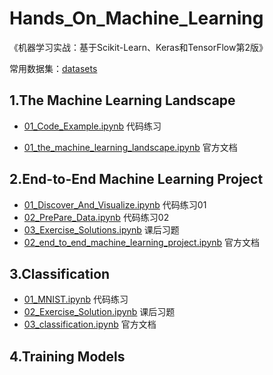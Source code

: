 # Hands_On_Machine_Learning

《机器学习实战：基于Scikit-Learn、Keras和TensorFlow第2版》

常用数据集：[datasets](https://github.com/Tjyy-1223/Hands_On_Machine_Learning/tree/main/handson-ml2-master/datasets)

## 1.The Machine Learning Landscape

+ [01_Code_Example.ipynb](https://github.com/Tjyy-1223/Hands_On_Machine_Learning/blob/main/1_The_Machine_Learning_Landscape/01_Code_Example.ipynb)    代码练习

+ [01_the_machine_learning_landscape.ipynb](https://github.com/Tjyy-1223/Hands_On_Machine_Learning/blob/main/handson-ml2-master/01_the_machine_learning_landscape.ipynb)    官方文档

## 2.End-to-End Machine Learning Project

+ [01_Discover_And_Visualize.ipynb](https://github.com/Tjyy-1223/Hands_On_Machine_Learning/blob/main/2_End_to_End_ML_Project/01_Discover_And_Visualize.ipynb)   代码练习01
+ [02_PrePare_Data.ipynb](https://github.com/Tjyy-1223/Hands_On_Machine_Learning/blob/main/2_End_to_End_ML_Project/02_PrePare_Data.ipynb)   代码练习02
+ [03_Exercise_Solutions.ipynb](https://github.com/Tjyy-1223/Hands_On_Machine_Learning/blob/main/2_End_to_End_ML_Project/03_Exercise_Solutions.ipynb)   课后习题
+ [02_end_to_end_machine_learning_project.ipynb](https://github.com/Tjyy-1223/Hands_On_Machine_Learning/blob/main/handson-ml2-master/02_end_to_end_machine_learning_project.ipynb)   官方文档

## 3.Classification

+ [01_MNIST.ipynb](https://github.com/Tjyy-1223/Hands_On_Machine_Learning/blob/main/3_Classification/01_MNIST.ipynb)   代码练习
+ [02_Exercise_Solution.ipynb](https://github.com/Tjyy-1223/Hands_On_Machine_Learning/blob/main/3_Classification/02_Exercise_Solution.ipynb)   课后习题
+ [03_classification.ipynb](https://github.com/Tjyy-1223/Hands_On_Machine_Learning/blob/main/handson-ml2-master/03_classification.ipynb)   官方文档

## 4.Training Models

